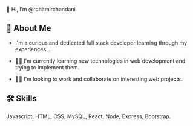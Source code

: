 👋 Hi, I’m @rohitmirchandani

## 🚀 About Me
- I'm a curious and dedicated full stack developer learning through my experiences...

- 👩‍💻 I'm currently learning new technologies in web development and trying to implement them.


- 👯‍♀️ I'm looking to work and collaborate on interesting web projects.




## 🛠 Skills
Javascript, HTML, CSS, MySQL, React, Node, Express, Bootstrap.

